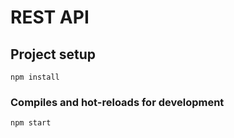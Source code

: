 # REST API

## Project setup
```
npm install
```

### Compiles and hot-reloads for development
```
npm start
```
